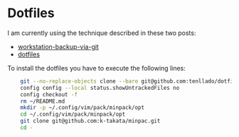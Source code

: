 # Dotfiles

I am currently using the technique described in these two posts:
- [workstation-backup-via-git](https://wiki.tinfoil-hat.net/books/workstation-backup-via-git/page/workstation-backup-via-git)
- [dotfiles](https://www.atlassian.com/git/tutorials/dotfiles)

To install the dotfiles you have to execute the following lines:

```bash
    git --no-replace-objects clone --bare git@github.com:tenllado/dotfiles.git $HOME/.cfg
    config config --local status.showUntrackedFiles no
    config checkout -f
    rm ~/README.md
    mkdir -p ~/.config/vim/pack/minpack/opt
    cd ~/.config/vim/pack/minpack/opt
    git clone git@github.com:k-takata/minpac.git
    cd -
```

